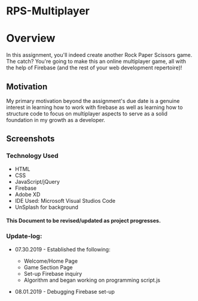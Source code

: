 # RPS-Multiplayer

<h1>Overview</h1>

In this assignment, you'll indeed create another Rock Paper Scissors game. The catch? You're going to make this an online multiplayer game, all with the help of Firebase (and the rest of your web development repertoire)!

## Motivation
My primary motivation beyond the assignment's due date is a genuine interest in learning how to work with firebase as well as learning how to structure code to focus on multiplayer aspects to serve as a solid foundation in my growth as a developer.

## Screenshots


### Technology Used
* HTML
* CSS
* JavaScript/jQuery
* Firebase
* Adobe XD
* IDE Used: Microsoft Visual Studios Code
* UnSplash for background

#### This Document to be revised/updated as project progresses.

### Update-log:

* 07.30.2019 - Established the following:
    * Welcome/Home Page
    * Game Section Page
    * Set-up Firebase inquiry
    * Algorithm and began working on programming script.js

* 08.01.2019 - Debugging Firebase set-up